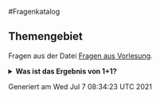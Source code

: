 #Fragenkatalog
## Themengebiet
Fragen aus der Datei [Fragen aus Vorlesung](./Fragenkatalog/00%20Themengebiet/Fragen%20aus%20Vorlesung.md).
<details><summary><b>Was ist das Ergebnis von 1+1?</b></summary>
<table><tr><td>

Die Antwort ist 2. Wenn man noch 40 addiert, kommt man auf 42.
</td></tr></table>
</details>



Generiert am Wed Jul  7 08:34:23 UTC 2021
